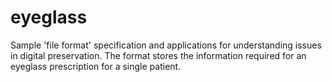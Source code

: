 eyeglass
========

Sample 'file format' specification and applications for understanding issues in digital preservation. The format stores the information required for an eyeglass prescription for a single patient. 